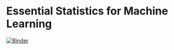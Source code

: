 # Essential Statistics for Machine Learning
[![Binder](https://mybinder.org/badge_logo.svg)](https://mybinder.org/v2/gh/halsawadi/essential-statistics-for-machine-learning/main)
